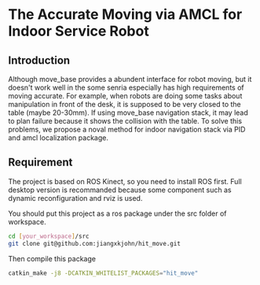 # The Accurate Moving via AMCL for Indoor Service Robot

## Introduction

Although move_base provides a abundent interface for robot moving,
but it doesn't work well in the some senria especially has high requirements of moving accurate.
For example, when robots are doing some tasks about manipulation in front of the desk,
it is supposed to be very closed to the table (maybe 20-30mm).
If using move_base navigation stack, it may lead to plan failure because it shows the collision with the table.
To solve this problems, we propose a noval method for indoor navigation stack via PID and amcl localization package.

## Requirement

The project is based on ROS Kinect, so you need to install ROS first.
Full desktop version is recommanded because some component such as dynamic reconfiguration and rviz is used.

You should put this project as a ros package under the src folder of workspace.

```bash
cd [your_workspace]/src
git clone git@github.com:jiangxkjohn/hit_move.git
```

Then compile this package

```bash
catkin_make -j8 -DCATKIN_WHITELIST_PACKAGES="hit_move"
```

